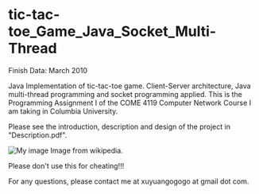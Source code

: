 tic-tac-toe_Game_Java_Socket_Multi-Thread
=================================

Finish Data: March 2010

Java Implementation of tic-tac-toe game. Client-Server architecture, Java multi-thread programming and socket programming applied. This is the Programming Assignment I of the COME 4119 Computer Network Course I am taking in Columbia University. 

Please see the introduction, description and design of the project in "Description.pdf".

![My image](https://raw.github.com/TutuuXY/Snapshots_for_Readmes_of_all_projects/master/tic-tac-toe_Game_Java_Socket_Multi-Thread.png)
Image from wikipedia.

Please don't use this for cheating!!!

For any questions, please contact me at xuyuangogogo at gmail dot com.
